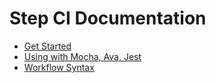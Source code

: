 # Step CI Documentation

- [Get Started](./get-started.md)
- [Using with Mocha, Ava, Jest](./using-test-tools.md)
- [Workflow Syntax](./workflow-syntax.md)

